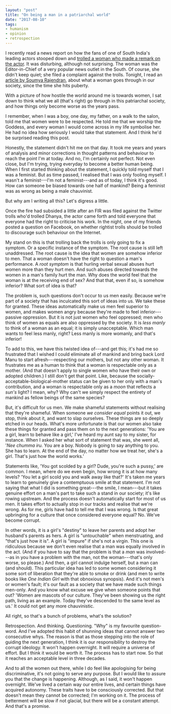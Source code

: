 ```yaml
---
layout: "post"
title: "On being a man in a patriarchal world"
date: "2017-08-10"
tags:
- humanism
- opinion
- retrospection
---
```


I recently read a news report on how the fans of one of South India's leading actors stooped down and [trolled a woman who made a remark on the actor](https://www.buzzfeed.com/soniathomas/vijay-fans-abused-threatened-and-sexually-harassed-a?utm_term=.selp92Yr8#.klooe05Aa). It was disturbing, although not surprising. The woman was the Editor-in-Chief of a very popular news outlet in the South. Of course, she didn't keep quiet; she filed a complaint against the trolls. Tonight, I read an [article by Soumya Rajendran](http://www.thenewsminute.com/article/contrary-what-some-men-think-being-called-slut-doesnt-destroy-women-66460), about what a woman goes through in our society, since the time she hits puberty.

With a picture of how hostile the world around me is towards women, I sat down to think what we all (that's right) go through in this patriarchal society, and how things only become worse as the years pass.

I remember, when I was a boy, one day, my father, on a walk to the salon, told me that women were to be respected. He told me that we worship the Goddess, and every woman I would come across in my life symbolise her. He had no idea how seriously I would take that statement. And I think he'd be surprised reading this post.

Honestly, the statement didn't hit me on that day. It took me years and years of analysis and minor corrections in thought patterns and behaviour to reach the point I'm at today. And no, I'm certainly not perfect. Not even close, but I'm trying, trying everyday to become a better human being. When I first started thinking about the statement, I quickly told myself that I was a feminist. But as time passed, I realised that I was only fooling myself. I wasn't a feminist---I'm not a feminist---and as of today, I think it's good. How can someone be biased towards one half of mankind? Being a feminist was as wrong as being a male chauvinist.

But why am I writing all this? Let's digress a little.

Once the fire had subsided a little after an FIR was filed against the Twitter trolls who'd trolled Dhanya, the actor came forth and told everyone that everyone had the right to criticise his work. In the night, one of my friends posted a question on Facebook, on whether rightist trolls should be trolled to discourage such behaviour on the Internet.

My stand on this is that trolling back the trolls is only going to fix a symptom. Or a specific instance of the symptom. The root cause is still left unaddressed. The root cause is the idea that women are somehow inferior to men. That a woman doesn't have the right to question a man's performance. A _root symptom_ is that hurling verbal sexual abuses hurt women more than they hurt men. And such abuses directed towards the women in a man's family hurt the man. Why does the world feel that the woman is at the receiving end of sex? And that that, even if so, is somehow inferior? What sort of idea is that?

The problem is, such questions don't occur to us men easily. Because we're part of a society that has inculcated this sort of ideas into us. We take these for granted. These ideas automatically make us men feel superior to women, and makes women angry because they're made to feel inferior---passive oppression. But it is not just women who feel oppressed; men who think of women as equals are also oppressed by the society. It is _less manly_ to think of a woman as an equal; it is simply unacceptable. Which man wants to feel less manly, right? Less manly is more womanly, and that's inferior!

To add to this, we have this twisted idea of---and get this; it's had me so frustrated that I wished I could eliminate all of mankind and bring back Lord Manu to start afresh---respecting our mothers, but not any other woman. It frustrates me as a human to think that a woman is respectable only as a mother. (And that doesn't apply to single women who have their own or adopted children.) I still don't get that point. Like, because the socially-acceptable-biological-mother status can be given to her only with a man's contribution, and a woman is respectable only as a _moon_ that reflects a _sun's_ light? I mean, why? Why can't we simply respect the entirety of mankind as fellow beings of the same species?

But, it's difficult for us men. We make shameful statements without realising that they're shameful. When someone _we consider equal_ points it out, we stop, think about it, and want to slap ourselves. These things are so deeply etched in our heads. What's more unfortunate is that our women also take these things for granted and pass them on to the next generations: 'You are a girl, learn to behave like a girl,' I've heard my aunt say to my sister, for instance. When I asked her what sort of statement that was, she went all, '_Nee chumma iru._ You are a boy. Nobody is going to say anything to you. She has to learn. At the end of the day, no matter how we treat her, she's a girl. That's just how the world works.'

Statements like, 'You got scolded by a girl? Dude, you're such a pussy,' are common. I mean, where do we even begin, how wrong it is at how many levels? 'You let a girl scold you and walk away like that?' It's taken me years to learn to genuinely give a contemptuous smile at that statement. I'm not saying that what I did is something great---the smile, I mean---but it takes genuine effort on a man's part to take such a stand in our society; it's like rowing upstream. And the process doesn't automatically start for most of us men. It takes effort to actually stop in our tracks and realise that we're wrong. As for me, girls have had to tell me that I was wrong. Is that great upbringing for a culture that once considered everyone equal? No. We've become corrupt.

In other words, it is a girl's "destiny" to leave her parents and adopt her husband's parents as hers. A girl is "untouchable" when menstruating, and "that's just how it is". A girl is "impure" if she's not a virgin. This one is ridiculous because we don't even realise that a man was equally involved in the act. (And if you have to say that the problem is that a _man_ was involved---as in you have a problem with the man, not the woman---that's only worse, so please.) And then, a girl cannot indulge herself, but a man can (and should). This particular idea has led to some women considering it some sort of liberation that they're able to smoke or drink (and men to write books like _One Indian Girl_ with that obnoxious synopsis). And it's not men's or women's fault; it's our fault as a society that we have made such things men-only. And you know what excuse we give when someone points that out? 'Women are mascots of our culture. They've been showing us the right path, living as an example. Today they've descended to the same level as us.' It could not get any more chauvinistic.

All right, so that's a bunch of problems, what's the solution?

Retrospection. And thinking. Questioning. "Why" is my favourite question-word. And I've adopted this habit of shunning ideas that cannot answer two consecutive whys. The reason is that as those stepping into the role of guiding the next generation, I think it is our responsibility to destroy the corrupt ideology. It won't happen overnight. It will require a universe of effort. But I think it would be worth it. The process has to start now. So that it reaches an acceptable level in three decades.

And to all the women out there, while I do feel like apologising for being discriminative, it's not going to serve any purpose. But I would like to assure you that the change is happening. Although, as I said, it won't happen overnight. We've lived a certain way our entire lives, and certain things have acquired autonomy. These traits have to be consciously corrected. But that doesn't mean they cannot be corrected; I'm working on it. The process of betterment will be slow if not glacial, but there will be a constant attempt. And that's a promise.
